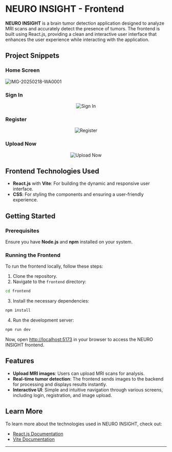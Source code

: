 # NEURO INSIGHT - Frontend

**NEURO INSIGHT** is a brain tumor detection application designed to analyze MRI scans and accurately detect the presence of tumors. The frontend is built using React.js, providing a clean and interactive user interface that enhances the user experience while interacting with the application.

## Project Snippets

### Home Screen
![IMG-20250218-WA0001](https://github.com/user-attachments/assets/089fda41-c045-4645-8d13-440ddd13457d)

### Sign In
<div align="center">
  <img src="https://github.com/user-attachments/assets/b9559ace-91e9-42d3-862e-847e59890a68" alt="Sign In"/>
</div>

### Register
<div align="center">
  <img src="https://github.com/user-attachments/assets/ddbb6b0b-1955-48f4-8df2-0c114e0df2d6" alt="Register"/>
</div>

### Upload Now
<div align="center">
  <img src="https://github.com/user-attachments/assets/6c3f2b75-7da8-4a8b-b556-f5389df8c369" alt="Upload Now"/>
</div>

## Frontend Technologies Used

- **React.js** with **Vite**: For building the dynamic and responsive user interface.
- **CSS**: For styling the components and ensuring a user-friendly experience.

## Getting Started

### Prerequisites

Ensure you have **Node.js** and **npm** installed on your system.

### Running the Frontend

To run the frontend locally, follow these steps:

1. Clone the repository.
2. Navigate to the `frontend` directory:

```bash
cd frontend
```

3. Install the necessary dependencies:

```bash
npm install
```

4. Run the development server:

```bash
npm run dev
```

Now, open [http://localhost:5173](http://localhost:5173) in your browser to access the NEURO INSIGHT frontend.

## Features

- **Upload MRI images**: Users can upload MRI scans for analysis.
- **Real-time tumor detection**: The frontend sends images to the backend for processing and displays results instantly.
- **Interactive UI**: Simple and intuitive navigation through various screens, including login, registration, and image upload.
  
## Learn More

To learn more about the technologies used in NEURO INSIGHT, check out:

- [React.js Documentation](https://react.dev/)
- [Vite Documentation](https://vitejs.dev/)

---
